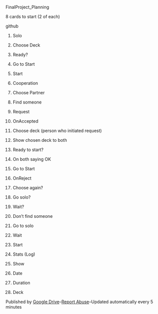 FinalProject\_Planning

8 cards to start (2 of each)

github

1.  Solo

1.  Choose Deck

1.  Ready?

1.  Go to Start

2.  Start

2.  Cooperation

1.  Choose Partner

2.  Find someone
3.  Request

1.  OnAccepted

1.  Choose deck (person who initiated request)

1.  Show chosen deck to both

2.  Ready to start?

1.  On both saying OK

1.  Go to Start

2.  OnReject

3.  Choose again?
4.  Go solo?
5.  Wait?

4.  Don’t find someone

3.  Go to solo
4.  Wait

2.  Start

3.  Stats (Log)

1.  Show

5.  Date
6.  Duration
7.  Deck

Published by [Google
Drive](//docs.google.com/ "Learn more about Google Drive")–[Report
Abuse](//docs.google.com/abuse?id=1pOmgoi08TUvHM3Ls5uKRZDIjgIdR4lfgTVTldoPuysY)–Updated
automatically every 5 minutes
